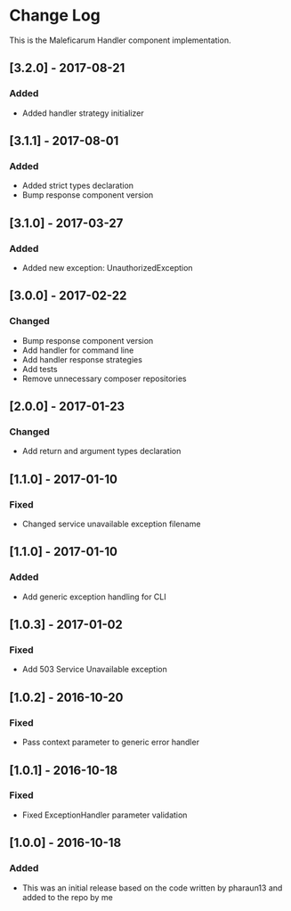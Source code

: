# Change Log
This is the Maleficarum Handler component implementation. 

## [3.2.0] - 2017-08-21
### Added
- Added handler strategy initializer

## [3.1.1] - 2017-08-01
### Added
- Added strict types declaration
- Bump response component version

## [3.1.0] - 2017-03-27
### Added
- Added new exception: UnauthorizedException

## [3.0.0] - 2017-02-22
### Changed
- Bump response component version
- Add handler for command line
- Add handler response strategies
- Add tests
- Remove unnecessary composer repositories

## [2.0.0] - 2017-01-23
### Changed
- Add return and argument types declaration

## [1.1.0] - 2017-01-10
### Fixed
- Changed service unavailable exception filename

## [1.1.0] - 2017-01-10
### Added
- Add generic exception handling for CLI

## [1.0.3] - 2017-01-02
### Fixed
- Add 503 Service Unavailable exception

## [1.0.2] - 2016-10-20
### Fixed
- Pass context parameter to generic error handler

## [1.0.1] - 2016-10-18
### Fixed
- Fixed ExceptionHandler parameter validation

## [1.0.0] - 2016-10-18
### Added
- This was an initial release based on the code written by pharaun13 and added to the repo by me
